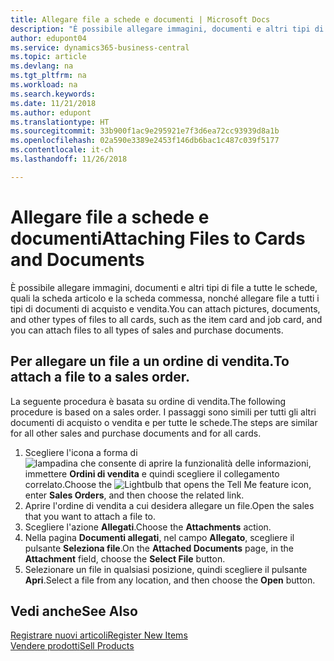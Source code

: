 ```yaml
---
title: Allegare file a schede e documenti | Microsoft Docs
description: "È possibile allegare immagini, documenti e altri tipi di file a tutte le schede, quali la scheda articolo e la scheda commessa, nonché allegare file a tutti i tipi di documenti di acquisto e vendita."
author: edupont04
ms.service: dynamics365-business-central
ms.topic: article
ms.devlang: na
ms.tgt_pltfrm: na
ms.workload: na
ms.search.keywords: 
ms.date: 11/21/2018
ms.author: edupont
ms.translationtype: HT
ms.sourcegitcommit: 33b900f1ac9e295921e7f3d6ea72cc93939d8a1b
ms.openlocfilehash: 02a590e3389e2453f146db6bac1c487c039f5177
ms.contentlocale: it-ch
ms.lasthandoff: 11/26/2018

---
```

# <a name="attaching-files-to-cards-and-documents"></a><span data-ttu-id="e6130-103">Allegare file a schede e documenti</span><span class="sxs-lookup"><span data-stu-id="e6130-103">Attaching Files to Cards and Documents</span></span>
<span data-ttu-id="e6130-104">È possibile allegare immagini, documenti e altri tipi di file a tutte le schede, quali la scheda articolo e la scheda commessa, nonché allegare file a tutti i tipi di documenti di acquisto e vendita.</span><span class="sxs-lookup"><span data-stu-id="e6130-104">You can attach pictures, documents, and other types of files to all cards, such as the item card and job card, and you can attach files to all types of sales and purchase documents.</span></span>

## <a name="to-attach-a-file-to-a-sales-order"></a><span data-ttu-id="e6130-105">Per allegare un file a un ordine di vendita.</span><span class="sxs-lookup"><span data-stu-id="e6130-105">To attach a file to a sales order.</span></span>
<span data-ttu-id="e6130-106">La seguente procedura è basata su ordine di vendita.</span><span class="sxs-lookup"><span data-stu-id="e6130-106">The following procedure is based on a sales order.</span></span> <span data-ttu-id="e6130-107">I passaggi sono simili per tutti gli altri documenti di acquisto o vendita e per tutte le schede.</span><span class="sxs-lookup"><span data-stu-id="e6130-107">The steps are similar for all other sales and purchase documents and for all cards.</span></span>

1. <span data-ttu-id="e6130-108">Scegliere l'icona a forma di ![lampadina che consente di aprire la funzionalità delle informazioni](media/ui-search/search_small.png "Informazioni sull'operazione che si desidera eseguire"), immettere **Ordini di vendita** e quindi scegliere il collegamento correlato.</span><span class="sxs-lookup"><span data-stu-id="e6130-108">Choose the ![Lightbulb that opens the Tell Me feature](media/ui-search/search_small.png "Tell me what you want to do") icon, enter **Sales Orders**, and then choose the related link.</span></span>
2. <span data-ttu-id="e6130-109">Aprire l'ordine di vendita a cui desidera allegare un file.</span><span class="sxs-lookup"><span data-stu-id="e6130-109">Open the sales that you want to attach a file to.</span></span>
3. <span data-ttu-id="e6130-110">Scegliere l'azione **Allegati**.</span><span class="sxs-lookup"><span data-stu-id="e6130-110">Choose the **Attachments** action.</span></span>
4. <span data-ttu-id="e6130-111">Nella pagina **Documenti allegati**, nel campo **Allegato**, scegliere il pulsante **Seleziona file**.</span><span class="sxs-lookup"><span data-stu-id="e6130-111">On the **Attached Documents** page, in the **Attachment** field, choose the **Select File** button.</span></span>
5. <span data-ttu-id="e6130-112">Selezionare un file in qualsiasi posizione, quindi scegliere il pulsante **Apri**.</span><span class="sxs-lookup"><span data-stu-id="e6130-112">Select a file from any location, and then choose the **Open** button.</span></span>

## <a name="see-also"></a><span data-ttu-id="e6130-113">Vedi anche</span><span class="sxs-lookup"><span data-stu-id="e6130-113">See Also</span></span>
[<span data-ttu-id="e6130-114">Registrare nuovi articoli</span><span class="sxs-lookup"><span data-stu-id="e6130-114">Register New Items</span></span>](inventory-how-register-new-items.md)  
[<span data-ttu-id="e6130-115">Vendere prodotti</span><span class="sxs-lookup"><span data-stu-id="e6130-115">Sell Products</span></span>](sales-how-sell-products.md)

